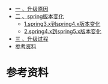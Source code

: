 <!-- GFM-TOC -->
* [一 、升级原因](#一-升级原因)
* [二 、spring版本变化](#二-Lombok使用与原理)
    * [1.spring3.x到spring4.x版本变化](#1-spring3x到spring4x版本变化)
    * [2.spring4.x到spring5.x版本变化](#2-spring4.x到spring5.x版本变化)
* [三 、升级过程](#三-升级过程)
* [参考资料](#参考资料)
<!-- GFM-TOC -->

# 参考资料
